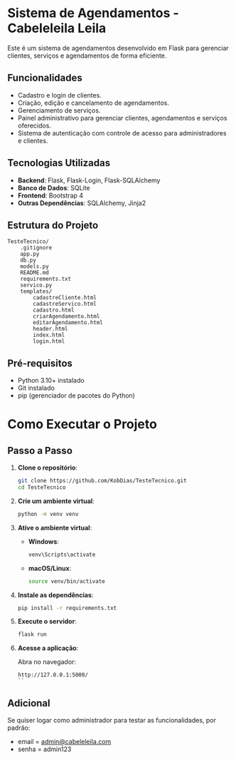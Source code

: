 # Sistema de Agendamentos - Cabeleleila Leila

Este é um sistema de agendamentos desenvolvido em Flask para gerenciar clientes, serviços e agendamentos de forma eficiente.

## Funcionalidades

- Cadastro e login de clientes.
- Criação, edição e cancelamento de agendamentos.
- Gerenciamento de serviços.
- Painel administrativo para gerenciar clientes, agendamentos e serviços oferecidos.
- Sistema de autenticação com controle de acesso para administradores e clientes.

## Tecnologias Utilizadas

- **Backend**: Flask, Flask-Login, Flask-SQLAlchemy
- **Banco de Dados**: SQLite
- **Frontend**: Bootstrap 4
- **Outras Dependências**: SQLAlchemy, Jinja2

## Estrutura do Projeto

```
TesteTecnico/
    .gitignore
    app.py
    db.py
    models.py
    README.md
    requirements.txt
    servico.py
    templates/
        cadastreCliente.html
        cadastreServico.html
        cadastro.html
        criarAgendamento.html
        editarAgendamento.html
        header.html
        index.html
        login.html
```

## Pré-requisitos

- Python 3.10+ instalado
- Git instalado
- pip (gerenciador de pacotes do Python)

# Como Executar o Projeto

## Passo a Passo

1. **Clone o repositório**:
   ```bash
   git clone https://github.com/KobDias/TesteTecnico.git
   cd TesteTecnico
   ```

2. **Crie um ambiente virtual**:
   ```bash
   python -m venv venv
   ```

3. **Ative o ambiente virtual**:
   - **Windows**:
     ```bash
     venv\Scripts\activate
     ```
   - **macOS/Linux**:
     ```bash
     source venv/bin/activate
     ```

4. **Instale as dependências**:
   ```bash
   pip install -r requirements.txt
   ```

5. **Execute o servidor**:
   ```bash
   flask run
   ```

6. **Acesse a aplicação**:

   Abra no navegador:
      
   ```
   http://127.0.0.1:5000/
   ``
## Adicional

Se quiser logar como administrador para testar as funcionalidades, por padrão:
- email = admin@cabeleleila.com
- senha = admin123
